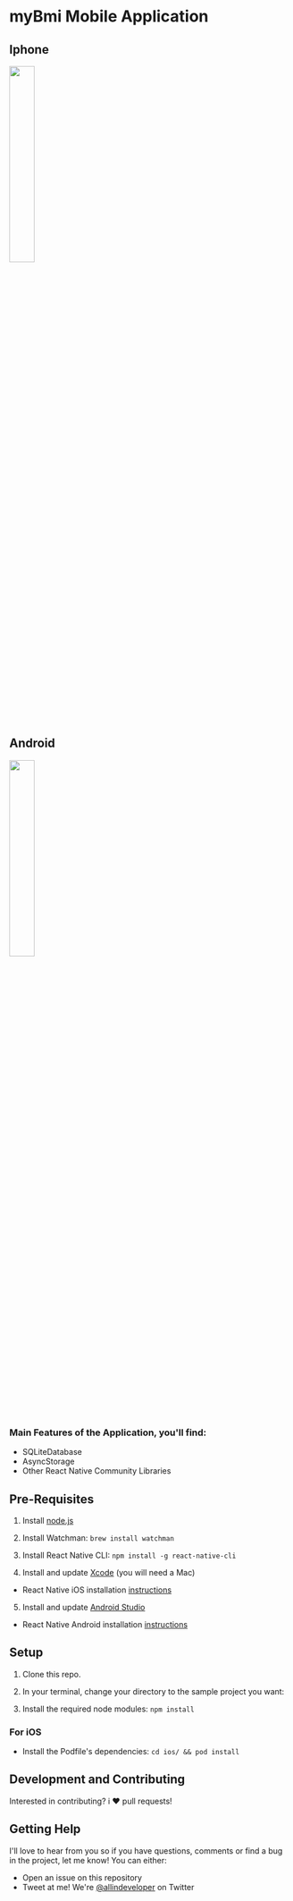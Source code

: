 # myBmi Mobile Application

## Iphone

  <img src="https://raw.githubusercontent.com/allindeveloper/mybmi/master/Screenshot%202020-07-22%20at%2010.56.36.png" width="30%" >
 
## Android
  <img src="https://raw.githubusercontent.com/allindeveloper/mybmi/master/Screenshot%202020-07-22%20at%2011.03.14.png" width="30%" >



### Main Features of the Application, you'll find:

  - SQLiteDatabase
  - AsyncStorage
  - Other React Native Community Libraries

## Pre-Requisites

1. Install [node.js](https://nodejs.org/)

2. Install Watchman: `brew install watchman`

3. Install React Native CLI: `npm install -g react-native-cli`

4. Install and update [Xcode](https://developer.apple.com/xcode/) (you will need a Mac)

- React Native iOS installation [instructions](https://facebook.github.io/react-native/docs/getting-started.html)

5. Install and update [Android Studio](https://developer.android.com/studio/index.html)

- React Native Android installation [instructions](https://facebook.github.io/react-native/docs/getting-started.html)

## Setup

1. Clone this repo.

2. In your terminal, change your directory to the sample project you want:

3. Install the required node modules: `npm install`

### For iOS

- Install the Podfile's dependencies: `cd ios/ && pod install`

## Development and Contributing

Interested in contributing? i :heart: pull requests! 

## Getting Help

I'll love to hear from you so if you have questions, comments or find a bug in the project, let me know! You can either:

- Open an issue on this repository
- Tweet at me! We're [@allindeveloper](https://twitter.com/allindeveloper) on Twitter



